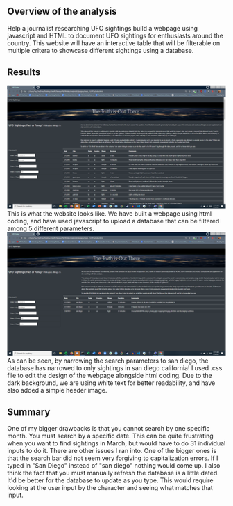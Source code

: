 ##  Overview of the analysis
  Help a journalist researching UFO sightings build a webpage using javascript and HTML to document UFO sightings for enthusiasts around the country.
  This website will have an interactive table that will be filterable on multiple critera to showcase different sightings using a database. 

##    Results
![Website initial](https://github.com/TCJester10/UFOs/blob/main/static/images/Screenshot%20(82).png)
    This is what the website looks like. We have built a webpage using html coding, and have used javascript to upload a 
    database that can be filtered among 5 different parameters.
![Show filter works](https://github.com/TCJester10/UFOs/blob/main/static/images/Screenshot%20(81).png)
    As can be seen, by narrowing the search parameters to san diego, the database has narrowed to only sightings in 
    san diego california!
I used .css file to edit the design of the webpage alongside html coding. Due to the dark background, we are using white text for better readability, and have also added a simple header image. 
##    Summary
One of my bigger drawbacks is that you cannot search by one specific month. You must search by a specific date. This can
be quite frustrating when you want to find sightings in March, but would have to do 31 individual inputs to do it. 
There are other issues I ran into. One of the bigger ones is that the search bar did not seem very forgiving to 
capitalization errors. If I typed in "San Diego" instead of "san diego" nothing would come up. I also think the fact that 
you must manually refresh the database is a little dated. It'd be better for the database to update as you type. This would require looking at the user input by the character and seeing what matches that input. 
